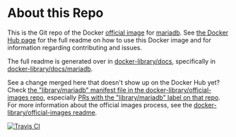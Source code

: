 # About this Repo

This is the Git repo of the Docker [official image](https://docs.docker.com/docker-hub/official_repos/) for [mariadb](https://registry.hub.docker.com/_/mariadb/). See [the Docker Hub page](https://registry.hub.docker.com/_/mariadb/) for the full readme on how to use this Docker image and for information regarding contributing and issues.

The full readme is generated over in [docker-library/docs](https://github.com/docker-library/docs), specifically in [docker-library/docs/mariadb](https://github.com/docker-library/docs/tree/master/mariadb).

See a change merged here that doesn't show up on the Docker Hub yet? Check [the "library/mariadb" manifest file in the docker-library/official-images repo](https://github.com/docker-library/official-images/blob/master/library/mariadb), especially [PRs with the "library/mariadb" label on that repo](https://github.com/docker-library/official-images/labels/library%2Fmariadb). For more information about the official images process, see the [docker-library/official-images readme](https://github.com/docker-library/official-images/blob/master/README.md).

[![Travis CI](https://img.shields.io/travis/docker-library/mariadb/master.svg)](https://travis-ci.org/docker-library/mariadb/branches)

<!-- THIS FILE IS GENERATED BY https://github.com/docker-library/docs/blob/master/generate-repo-stub-readme.sh -->
